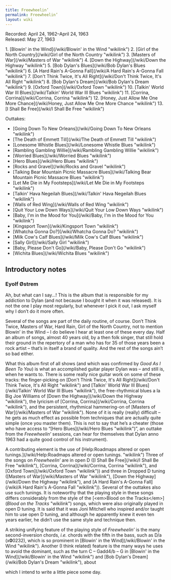```yaml
---
title: Freewheelin’
permalink: Freewheelin’
layout: wiki
---
```


Recorded: April 24, 1962–April 24, 1963  
Released: May 27, 1963

<div id="songs">
1.  [Blowin' in the Wind](/wiki/Blowin' in the Wind "wikilink")
2.  [Girl of the North Country](/wiki/Girl of the North Country "wikilink")
3.  [Masters of War](/wiki/Masters of War "wikilink")
4.  [Down the Highway](/wiki/Down the Highway "wikilink")
5.  [Bob Dylan's Blues](/wiki/Bob Dylan's Blues "wikilink")
6.  [A Hard Rain's A-Gonna Fall](/wiki/A Hard Rain's A-Gonna Fall "wikilink")
7.  [Don't Think Twice, It's All
    Right](/wiki/Don't Think Twice, It's All Right "wikilink")
8.  [Bob Dylan's Dream](/wiki/Bob Dylan's Dream "wikilink")
9.  [Oxford Town](/wiki/Oxford Town "wikilink")
10. [Talkin' World War III
    Blues](/wiki/Talkin' World War III Blues "wikilink")
11. [Corrina, Corrina](/wiki/Corrina, Corrina "wikilink")
12. [Honey, Just Allow Me One More
    Chance](/wiki/Honey, Just Allow Me One More Chance "wikilink")
13. [I Shall Be Free](/wiki/I Shall Be Free "wikilink")

Outtakes:

-   [Going Down To New Orleans](/wiki/Going Down To New Orleans "wikilink")
-   [The Death of Emmett Till](/wiki/The Death of Emmett Till "wikilink")
-   [Lonesome Whistle Blues](/wiki/Lonesome Whistle Blues "wikilink")
-   [Rambling Gambling Willie](/wiki/Rambling Gambling Willie "wikilink")
-   [Worried Blues](/wiki/Worried Blues "wikilink")
-   [Hero Blues](/wiki/Hero Blues "wikilink")
-   [Rocks and Gravel](/wiki/Rocks and Gravel "wikilink")
-   [Talking Bear Mountain Picnic Massacre
    Blues](/wiki/Talking Bear Mountain Picnic Massacre Blues "wikilink")
-   [Let Me Die in My Footsteps](/wiki/Let Me Die in My Footsteps "wikilink")
-   [Talkin' Hava Negeilah
    Blues](/wiki/Talkin' Hava Negeilah Blues "wikilink")
-   [Walls of Red Wing](/wiki/Walls of Red Wing "wikilink")
-   [Quit Your Low Down Ways](/wiki/Quit Your Low Down Ways "wikilink")
-   [Baby, I'm in the Mood for
    You](/wiki/Baby, I'm in the Mood for You "wikilink")
-   [Kingsport Town](/wiki/Kingsport Town "wikilink")
-   [Whatcha Gonna Do?](/wiki/Whatcha Gonna Do? "wikilink")
-   [Milk Cow's Calf Blues](/wiki/Milk Cow's Calf Blues "wikilink")
-   [Sally Girl](/wiki/Sally Girl "wikilink")<strong> </strong>
-   [Baby, Please Don't Go](/wiki/Baby, Please Don't Go "wikilink")
-   [Wichita Blues](/wiki/Wichita Blues "wikilink")

</div>
<div id="intro">
<h2>
Introductory notes

</h2>
<h3>
Eyolf Østrem

</h3>
Ah, but what can I say…! This is the album that is responsible for my
addiction to Dylan (and not because I bought it when it was released).
It is not the one I play most regularly, but whenever I pick it out, I
ask myself why I don’t do it more often.

Several of the songs are part of the daily routine, of course. Don’t
Think Twice, Masters of War, Hard Rain, Girl of the North Country, not
to mention Blowin’ in the Wind – I do believe I hear at least one of
these every day. Half an album of songs, almost 40 years old, by a then
folk singer, that still hold their ground in the repertory of a man who
has for 35 of those years been a rock artist – that’s in itself a brand
of quality. And the rest of the songs ain’t so bad either.

What this album first of all shows (and which was confirmed by <em>Good
As I Been To You</em>) is what an accomplished guitar player Dylan was –
and still is, when he wants to. There is some really nice guitar work on
some of these tracks: the finger-picking on [Don't Think Twice, It's All
Right](/wiki/Don't Think Twice, It's All Right "wikilink") and [Talkin' World
War III Blues](/wiki/Talkin' World War III Blues "wikilink"), the
free-rhythmical blues a la Big Joe Williams of [Down the
Highway](/wiki/Down the Highway "wikilink"), the lyricism of [Corrina,
Corrina](/wiki/Corrina, Corrina "wikilink"), and the persistent, rhythmical
hammering-on of [Masters of War](/wiki/Masters of War "wikilink"). None of it
is really (really) difficult – he gets as much effect as possible from
techniques that are actually quite simple (once you master them). This
is not to say that he’s a cheater (those who have access to “[Hero
Blues](/wiki/Hero Blues "wikilink")”, an outtake from the
<em>Freewheelin’</em> sessions, can hear for themselves that Dylan anno
1963 had a quite good control of his instrument).

A contributing element is the use of [Help:Roadmaps altered or open
tunings.](/wiki/Help:Roadmaps altered or open tunings. "wikilink") Three of
the songs on <em>Freewheelin’ </em>are in open D ([I Shall Be
Free](/wiki/I Shall Be Free "wikilink"), [Corrina,
Corrina](/wiki/Corrina, Corrina "wikilink"), and [Oxford
Town](/wiki/Oxford Town "wikilink")) and three in Dropped D tuning ([Masters
of War](/wiki/Masters of War "wikilink"), [Down the
Highway](/wiki/Down the Highway "wikilink"), and [A Hard Rain's A-Gonna
Fall](/wiki/A Hard Rain's A-Gonna Fall "wikilink")). Several of the outtakes
also use such tunings. It is noteworthy that the playing style in these
songs differs considerably from the style of the [\<em\>Blood on the
Tracks\</em\>](<em>Blood on the Tracks</em> "wikilink") songs, which
were also originally played in open D tuning. It is said that it was
Joni Mitchell who inspired and/or taught him to use open D tuning, and
although he apparently knew it even ten years earlier, he didn’t use the
same style and technique then.

A striking unifying feature of the playing style of
<em>Freewheelin’</em> is the many second-inversion chords, <em>i.e.</em>
chords with the fifth in the bass, such as D/a
(x<strong>0</strong>0232), which is so prominent in [Blowin' in the
Wind](/wiki/Blowin' in the Wind "wikilink"). Another (I think related) feature
is the many ways he uses to avoid the dominant, such as the turn C –
Gadd4/b – G in [Blowin' in the Wind](/wiki/Blowin' in the Wind "wikilink") and
[Bob Dylan's Dream](/wiki/Bob Dylan's Dream "wikilink"), about

which I intend to write a little piece some day.

</div>

